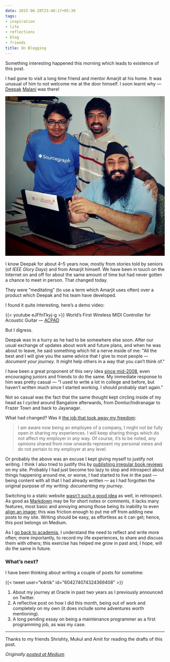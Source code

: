 ```yaml
---
date: 2015-06-28T23:40:17+05:30
tags:
- inspiration
- life
- reflections
- blog
- friends
title: On Blogging
---
```


Something interesting happened this morning which leads to existence of this
post.

I had gone to visit a long time friend and mentor Amarjit at his home. It was
unusual of him to not welcome me at the door himself. I soon learnt why —
[Deepak](https://malanideepak.wordpress.com/)
[Malani](http://deepak-malani.blogspot.in/) was there!

![Me, Deepak, Amarjit](/images/me-deepak-amarjit.jpg "Me, Deepak, Amarjit")

I know Deepak for about 4–5 years now, mostly from stories told by seniors (of
*IEEE Glory Days*) and from Amarjit himself. We have been in touch on the
Internet on and off for about the same amount of time but had never gotten a
chance to meet in person. That changed today.

They were "meditating" (to use a term which Amarjit uses often) over a product
which Deepak and his team have developed.

I found it quite interesting, here’s a demo video:

{{< youtube eJFfnTkyj-g >}}
World’s First Wireless MIDI Controller for Acoustic Guitar —
[ACPAD](http://acpad.com/)

But I digress.

Deepak was in a hurry as he had to be somewhere else soon. After our usual
exchange of updates about work and future plans, and when he was about to leave,
he said something which hit a nerve inside of me: "All the best and I will give
you the same advice that I give to most people — *document your journey*. It
might help others in a way that you can’t think of."

I have been a great proponent of this very idea [since
mid-2008](https://techglider.in/post/), even encouraging juniors and friends to
do the same. My immediate response to him was pretty casual — "I used to write a
lot in college and before, but haven’t written much since I started working. I
should probably start again."

Not so casual was the fact that the same thought kept circling inside of my head
as I cycled around Bangalore afterwards, from Domlur/Indiranagar to Frazer Town
and back to Jayanagar.

What had changed? Was it [the job that took away my
freedom](https://techglider.in/post/2013/07/21/week-1-at-bangalore-and-work/):

> I am aware now being an employee of a company, I might not be fully open in
> sharing my experiences. I will keep sharing things which do not affect my
employer in any way. Of course, it’s to be noted, any opinions shared from now
onwards represent my personal views and do not pertain to my employer at any
level.

Or probably the above was an excuse I kept giving myself to justify not writing.
I think I also tried to justify this by [publishing irregular book
reviews](https://techglider.in/post/2014/11/02/reviews-are-here/) on my site.
Probably I had just become too lazy to stop and introspect about things
happening around me, or worse, I had started to live in the past — being content
with all that I had already written — as I had forgotten the original purpose of
my writing: *documenting my journey*.

Switching to a static website [wasn’t such a good
idea](https://techglider.in/status/2015/03/16/testing-automatic-deployment-with-wercker/)
as well, in retrospect. As good as
[Markdown](https://en.wikipedia.org/wiki/Markdown) may be for short notes or
comments, it lacks many features, most basic and annoying among those being its
inability to even [align an image](https://techglider.in/tags/reviews/); this was
friction enough to put me off from adding new posts to my site. Writing should
be easy, as effortless as it can get; hence, this post belongs on Medium.

As I [go back to
academia](https://www.facebook.com/kartiksinghal/posts/10207536716003174), I
understand the need to reflect and write more often; more importantly, to record
my life experiences, to share and discuss them with others; this exercise has
helped me grow in past and, I hope, will do the same in future.

### What’s next?

I have been thinking about writing a couple of posts for sometime:

{{< tweet user="k4rtik" id="604274074324369408" >}}

1. About my journey at Oracle in past two years as I previously announced on
Twitter.
1. A reflective post on how I did this month, being out of work and completely on
my own (it does include some adventures worth mentioning).
1. A long pending essay on being a maintenance programmer as a first programming
job, as was my case.

---

Thanks to my friends Shrishty, Mukul and Amit for reading the drafts of this
post.

_Originally [posted at Medium](https://medium.com/@k4rtik/on-blogging-d033cd38737f)_
